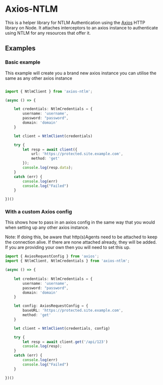 # Axios-NTLM

This is a helper library for NTLM Authentication using the [Axios](https://github.com/axios/axios) HTTP library on Node. It attaches interceptors to an axios instance to authenticate using NTLM for any resources that offer it.

## Examples

### Basic example

This example will create you a brand new axios instance you can utilise the same as any other axios instance

```ts

import { NtlmClient } from 'axios-ntlm';

(async () => {

    let credentials: NtlmCredentials = {
        username: 'username',
        password: "password",
        domain: 'domain'
    }

    let client = NtlmClient(credentials)

    try {
        let resp = await client({
            url: 'https://protected.site.example.com',
            method: 'get'
        });
        console.log(resp.data);
    }
    catch (err) {
        console.log(err)
        console.log("Failed")
    }

})()

```
### With a custom Axios config

This shows how to pass in an axios config in the same way that you would when setting up any other axios instance. 

Note: If doing this, be aware that http(s)Agents need to be attached to keep the connection alive. If there are none attached already, they will be added. If you are providing your own then you will need to set this up.

```ts
import { AxiosRequestConfig } from 'axios';
import { NtlmClient, NtlmCredentials } from 'axios-ntlm';

(async () => {
    
    let credentials: NtlmCredentials = {
        username: 'username',
        password: "password",
        domain: 'domain'
    }

    let config: AxiosRequestConfig = {
        baseURL: 'https://protected.site.example.com',
        method: 'get'
    }

    let client = NtlmClient(credentials, config)

    try {
        let resp = await client.get('/api/123')
        console.log(resp);
    }
    catch (err) {
        console.log(err)
        console.log("Failed")
    }

})()

```